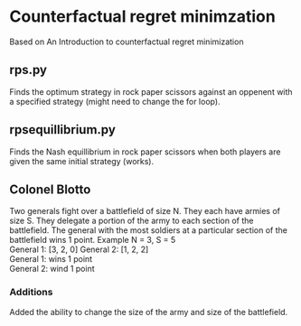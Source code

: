 # Counterfactual regret minimzation
Based on An Introduction to counterfactual regret minimization

## rps.py
Finds the optimum strategy in rock paper scissors against an oppenent with a specified strategy (might need to change the for 
loop).

## rpsequillibrium.py 
Finds the Nash equillibrium in rock paper scissors when both players are given the same initial strategy (works).

## Colonel Blotto
Two generals fight over a battlefield of size N. They each have armies of size S. They delegate a portion of the army to each section of the battlefield. The general with 
the most soldiers at a particular section of the battlefield wins 1 point. Example N = 3, S = 5   
General 1: [3, 2, 0]
General 2: [1, 2, 2]   
General 1: wins 1 point  
General 2: wind 1 point  

### Additions
Added the ability to change the size of the army and size of the battlefield. 
